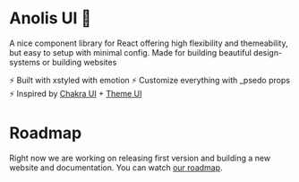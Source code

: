 Anolis UI 🦎
=======

A nice component library for React offering high flexibility and themeability, but easy to setup with minimal config. Made for building beautiful design-systems or building websites

⚡️ Built with xstyled with emotion
⚡️ Customize everything with _psedo props
⚡️ Inspired by [Chakra UI](https://chakra-ui.com) + [Theme UI](https://theme-ui.com/)

# Roadmap
Right now we are working on releasing first version and building a new website and documentation. You can watch [our roadmap](https://www.notion.so/Anolis-UI-roadmap-0ce3854b4b88445983906e99908d65a7).
